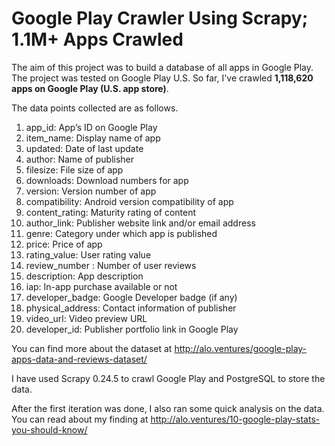 # Google Play Crawler Using Scrapy; 1.1M+ Apps Crawled

The aim of this project was to build a database of all apps in Google Play. The project was tested on Google Play U.S. So far, I've crawled **1,118,620 apps on Google Play (U.S. app store)**.

The data points collected are as follows.

1. app_id: App’s ID on Google Play 
2. item_name: Display name of app
3. updated: Date of last update
4. author: Name of publisher
5. filesize: File size of app
6. downloads: Download numbers for app
7. version: Version number of app
8. compatibility: Android version compatibility of app
9. content_rating: Maturity rating of content
10. author_link: Publisher website link and/or email address
11. genre: Category under which app is published
12. price: Price of app
13. rating_value: User rating value
14. review_number : Number of user reviews
15. description: App description
16. iap: In-app purchase available or not
17. developer_badge: Google Developer badge (if any)
18. physical_address: Contact information of publisher
19. video_url: Video preview URL
20. developer_id: Publisher portfolio link in Google Play

You can find more about the dataset at http://alo.ventures/google-play-apps-data-and-reviews-dataset/

I have used Scrapy 0.24.5 to crawl Google Play and PostgreSQL to store the data.

After the first iteration was done, I also ran some quick analysis on the data. You can read about my finding at 
http://alo.ventures/10-google-play-stats-you-should-know/


